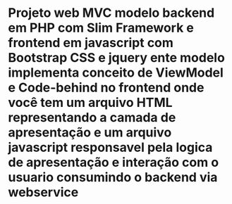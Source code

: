 # Projeto web MVC modelo backend em PHP com Slim Framework e frontend em javascript com Bootstrap CSS e jquery ente modelo implementa conceito de ViewModel e Code-behind no frontend onde você tem um arquivo HTML representando a camada de apresentação e um arquivo javascript responsavel pela logica de apresentação e interação com o usuario consumindo o backend via webservice
